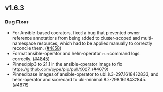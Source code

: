 ## v1.6.3

### Bug Fixes

- For Ansible-based operators, fixed a bug that prevented owner reference annotations from being added to cluster-scoped and multi-namespace resources, which had to be applied manually to correctly reconcile them. ([#4858](https://github.com/operator-framework/operator-sdk/pull/4858))
- Format ansible-operator and helm-operator `run` command logs correctly. ([#4845](https://github.com/operator-framework/operator-sdk/pull/4845))
- Pinned pip3 to 21.1 in the ansible-operator image to fix https://github.com/pypa/pip/pull/9827. ([#4879](https://github.com/operator-framework/operator-sdk/pull/4879))
- Pinned base images of ansible-operator to ubi:8.3-297.1618432833, and helm-operator and scorecard to ubi-minimal:8.3-298.1618432845. ([#4876](https://github.com/operator-framework/operator-sdk/pull/4876))
